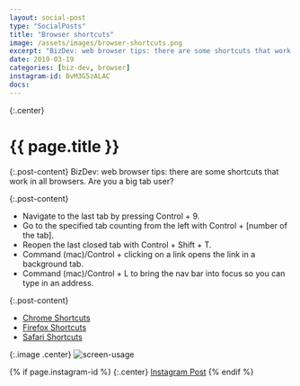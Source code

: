 ```yaml
---
layout: social-post
type: "SocialPosts"
title: "Browser shortcuts"
image: /assets/images/browser-shortcuts.png
excerpt: "BizDev: web browser tips: there are some shortcuts that work in all browsers"
date: 2019-03-19
categories: [biz-dev, browser]
instagram-id: BvM3G5zALAC
docs: 
---
```

{:.center}
# {{ page.title }}

{:.post-content}
BizDev: web browser tips: there are some shortcuts that work in all browsers. 
Are you a big tab user? 

{:.post-content}
* Navigate to the last tab by pressing Control + 9. 
* Go to the specified tab counting from the left with Control + [number of the tab]. 
* Reopen the last closed tab with Control + Shift + T. 
* Command (mac)/Control + clicking on a link opens the link in a background tab. 
* Command (mac)/Control + L to bring the nav bar into focus so you can type in an address.

{:.post-content}
* <a href="https://support.google.com/chrome/answer/157179?hl=en" target="_blank">Chrome Shortcuts</a>
* <a href="https://support.mozilla.org/en-US/kb/keyboard-shortcuts-perform-firefox-tasks-quickly" target="_blank">Firefox Shortcuts</a>
* <a href="https://support.apple.com/guide/safari/keyboard-and-other-shortcuts-cpsh003/mac" target="_blank">Safari Shortcuts</a>

{:.image .center}
![screen-usage]({{page.image}})

{% if page.instagram-id %}
{:.center}
<a class="insta-link" href="https://www.instagram.com/p/{{page.instagram-id}}" target="_blank">Instagram Post</a>
{% endif %}






